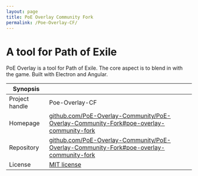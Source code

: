 ```yaml
---
layout: page
title: PoE Overlay Community Fork
permalink: /Poe-Overlay-CF/
---
```


# A tool for Path of Exile

PoE Overlay is a tool for Path of Exile. The core aspect is to blend in with the game. Built with Electron and Angular.


| Synopsis         |  |
|------------------|--|
| Project handle   | Poe-Overlay-CF |
| Homepage         | [github.com/PoE-Overlay-Community/PoE-Overlay-Community-Fork#poe-overlay-community-fork](https://github.com/PoE-Overlay-Community/PoE-Overlay-Community-Fork#poe-overlay-community-fork) |
| Repository       | [github.com/PoE-Overlay-Community/PoE-Overlay-Community-Fork#poe-overlay-community-fork](https://github.com/PoE-Overlay-Community/PoE-Overlay-Community-Fork#poe-overlay-community-fork) |
| License          | [MIT license](https://opensource.org/licenses/MIT) |

